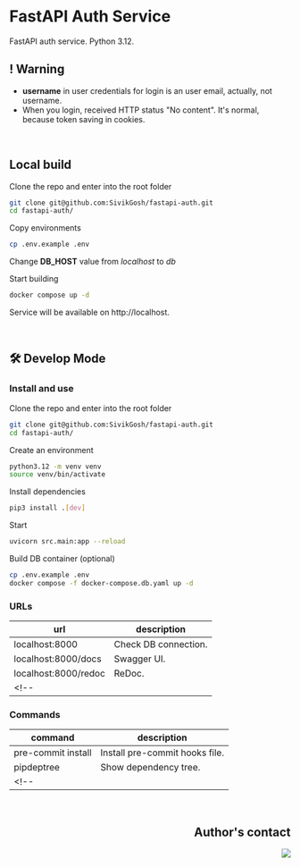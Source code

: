 # FastAPI Auth Service
FastAPI auth service. Python 3.12.

## ! Warning
- **username** in user credentials for login is an user email, actually, not username.
- When you login, received HTTP status "No content". It's normal, because token saving in cookies.

<br>

## Local build

Clone the repo and enter into the root folder
```bash
git clone git@github.com:SivikGosh/fastapi-auth.git
cd fastapi-auth/
```

Copy environments
```bash
cp .env.example .env
```

Change **DB_HOST** value from *localhost* to *db*

Start building
```bash
docker compose up -d
```

Service will be available on http://localhost.

<br>

## 🛠 Develop Mode

### Install and use
Clone the repo and enter into the root folder
```bash
git clone git@github.com:SivikGosh/fastapi-auth.git
cd fastapi-auth/
```

Create an environment
```bash
python3.12 -m venv venv
source venv/bin/activate
```

Install dependencies
```bash
pip3 install .[dev]
```

Start
```bash
uvicorn src.main:app --reload
```

Build DB container (optional)
```bash
cp .env.example .env
docker compose -f docker-compose.db.yaml up -d
```

### URLs

| url                  | description          |
| -------------------- | -----------          |
| localhost:8000       | Check DB connection. |
| localhost:8000/docs  | Swagger UI.          |
| localhost:8000/redoc | ReDoc.               |
<!-- |                      |                      | -->

### Commands
| command            | description                          |
| ------------------ | ------------------------------------ |
| pre-commit install | Install pre-commit hooks file.       |
| pipdeptree         | Show dependency tree.                |
<!-- |                    |                                      | -->

<br>

<div align="right">

## Author's contact
<a href='https://t.me/sivikgosh' target='_blank'><img src='https://img.shields.io/badge/SivikGosh-white?style=flat-square&logo=Telegram&logoColor=26A5E4'></a>

</div>
